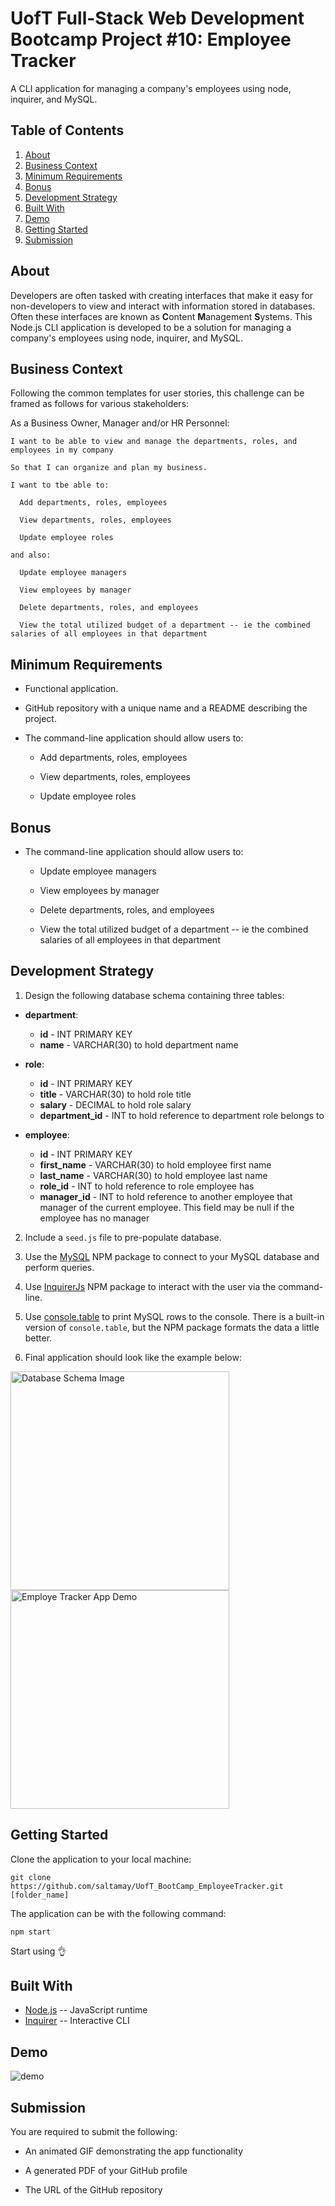 # UofT Full-Stack Web Development Bootcamp Project #10: Employee Tracker

A CLI application for managing a company's employees using node, inquirer, and MySQL.

## Table of Contents

1. [About](#about)
1. [Business Context](#business-context)
1. [Minimum Requirements](#minimum-requirements)
1. [Bonus](#bonus)
1. [Development Strategy](#development-strategy)
1. [Built With](#built-with)
1. [Demo](#demo)
1. [Getting Started](#getting-started)
1. [Submission](#submission)

## About

Developers are often tasked with creating interfaces that make it easy for non-developers to view and interact with information stored in databases. Often these interfaces are known as **C**ontent **M**anagement **S**ystems. This Node.js CLI application is developed to be a solution for managing a company's employees using node, inquirer, and MySQL.

## Business Context

Following the common templates for user stories, this challenge can be framed as follows for various stakeholders:

As a Business Owner, Manager and/or HR Personnel:

```
I want to be able to view and manage the departments, roles, and employees in my company

So that I can organize and plan my business.
```

```
I want to tbe able to:
  
  Add departments, roles, employees

  View departments, roles, employees

  Update employee roles

and also:

  Update employee managers

  View employees by manager

  Delete departments, roles, and employees

  View the total utilized budget of a department -- ie the combined salaries of all employees in that department
```

## Minimum Requirements

* Functional application.

* GitHub repository with a unique name and a README describing the project.

* The command-line application should allow users to:

  * Add departments, roles, employees

  * View departments, roles, employees

  * Update employee roles

## Bonus

* The command-line application should allow users to:

  * Update employee managers

  * View employees by manager

  * Delete departments, roles, and employees

  * View the total utilized budget of a department -- ie the combined salaries of all employees in that department

## Development Strategy

1. Design the following database schema containing three tables:

* **department**:

  * **id** - INT PRIMARY KEY
  * **name** - VARCHAR(30) to hold department name

* **role**:

  * **id** - INT PRIMARY KEY
  * **title** -  VARCHAR(30) to hold role title
  * **salary** -  DECIMAL to hold role salary
  * **department_id** -  INT to hold reference to department role belongs to

* **employee**:

  * **id** - INT PRIMARY KEY
  * **first_name** - VARCHAR(30) to hold employee first name
  * **last_name** - VARCHAR(30) to hold employee last name
  * **role_id** - INT to hold reference to role employee has
  * **manager_id** - INT to hold reference to another employee that manager of the current employee. This field may be null if the employee has no manager

2. Include a `seed.js` file to pre-populate database.

3. Use the [MySQL](https://www.npmjs.com/package/mysql) NPM package to connect to your MySQL database and perform queries.

4. Use [InquirerJs](https://www.npmjs.com/package/inquirer/v/0.2.3) NPM package to interact with the user via the command-line.

5. Use [console.table](https://www.npmjs.com/package/console.table) to print MySQL rows to the console. There is a built-in version of `console.table`, but the NPM package formats the data a little better.

6. Final application should look like the example below:

<div>
  <img src="https://github.com/saltamay/UofT_BootCamp_EmployeeTracker/blob/master/assets/schema.png" alt="Database Schema Image" style="width: 350px; height: 350px" />
  <img src="https://github.com/saltamay/UofT_BootCamp_EmployeeTracker/blob/master/assets/employee-tracker.gif" alt="Employe Tracker App Demo"  style="width: 350px; height: 350px" />
</div>

## Getting Started

Clone the application to your local machine:

```
git clone https://github.com/saltamay/UofT_BootCamp_EmployeeTracker.git [folder_name]
```

The application can be with the following command:

```
npm start
```

Start using 👌

## Built With
* [Node.js](https://nodejs.org/en/docs/) -- JavaScript runtime
* [Inquirer](https://www.npmjs.com/package/inquirer) -- Interactive CLI

## Demo

![demo](./assets/profile-generator-demo.gif?raw=true)

## Submission

You are required to submit the following:

* An animated GIF demonstrating the app functionality

* A generated PDF of your GitHub profile

* The URL of the GitHub repository





